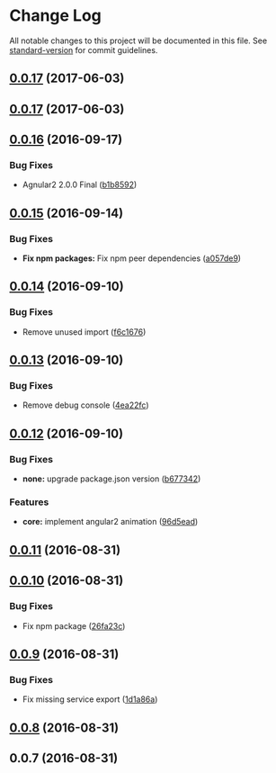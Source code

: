 # Change Log

All notable changes to this project will be documented in this file. See [standard-version](https://github.com/conventional-changelog/standard-version) for commit guidelines.

<a name="0.0.17"></a>
## [0.0.17](https://github.com/oxycoder/ng2-loading-animate/compare/v0.0.16...v0.0.17) (2017-06-03)



<a name="0.0.17"></a>
## [0.0.17](https://github.com/oxycoder/ng2-loading-animate/compare/v0.0.16...v0.0.17) (2017-06-03)



<a name="0.0.16"></a>
## [0.0.16](https://github.com/oxycoder/ng2-loading-animate/compare/v0.0.15...v0.0.16) (2016-09-17)


### Bug Fixes

* Agnular2 2.0.0 Final ([b1b8592](https://github.com/oxycoder/ng2-loading-animate/commit/b1b8592))



<a name="0.0.15"></a>
## [0.0.15](https://github.com/oxycoder/ng2-loading-animate/compare/v0.0.14...v0.0.15) (2016-09-14)


### Bug Fixes

* **Fix npm packages:** Fix npm peer dependencies ([a057de9](https://github.com/oxycoder/ng2-loading-animate/commit/a057de9))



<a name="0.0.14"></a>
## [0.0.14](https://github.com/oxycoder/ng2-loading-animate/compare/v0.0.13...v0.0.14) (2016-09-10)


### Bug Fixes

* Remove unused import ([f6c1676](https://github.com/oxycoder/ng2-loading-animate/commit/f6c1676))



<a name="0.0.13"></a>
## [0.0.13](https://github.com/oxycoder/ng2-loading-animate/compare/v0.0.12...v0.0.13) (2016-09-10)


### Bug Fixes

* Remove debug console ([4ea22fc](https://github.com/oxycoder/ng2-loading-animate/commit/4ea22fc))



<a name="0.0.12"></a>
## [0.0.12](https://github.com/oxycoder/ng2-loading-animate/compare/v0.0.11...v0.0.12) (2016-09-10)


### Bug Fixes

* **none:** upgrade package.json version ([b677342](https://github.com/oxycoder/ng2-loading-animate/commit/b677342))


### Features

* **core:** implement angular2 animation ([96d5ead](https://github.com/oxycoder/ng2-loading-animate/commit/96d5ead))



<a name="0.0.11"></a>
## [0.0.11](https://github.com/oxycoder/ng2-loading-animate/compare/v0.0.10...v0.0.11) (2016-08-31)



<a name="0.0.10"></a>
## [0.0.10](https://github.com/oxycoder/ng2-loading-animate/compare/v0.0.9...v0.0.10) (2016-08-31)


### Bug Fixes

* Fix npm package ([26fa23c](https://github.com/oxycoder/ng2-loading-animate/commit/26fa23c))



<a name="0.0.9"></a>
## [0.0.9](https://github.com/oxycoder/ng2-loading-animate/compare/v0.0.8...v0.0.9) (2016-08-31)


### Bug Fixes

* Fix missing service export ([1d1a86a](https://github.com/oxycoder/ng2-loading-animate/commit/1d1a86a))



<a name="0.0.8"></a>
## [0.0.8](https://github.com/oxycoder/ng2-loading-animate/compare/v0.0.7...v0.0.8) (2016-08-31)



<a name="0.0.7"></a>
## 0.0.7 (2016-08-31)
